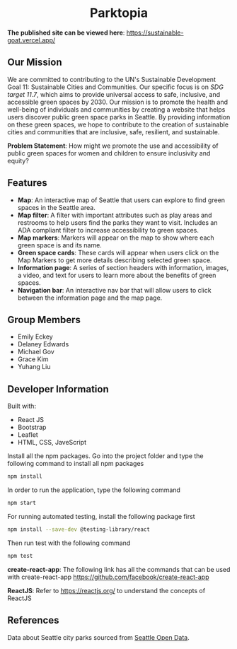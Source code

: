 <h1 align="center"> Parktopia </h1>



**The published site can be viewed here**: https://sustainable-goat.vercel.app/

## Our Mission

We are committed to contributing to the UN's Sustainable Development Goal 11: Sustainable Cities and Communities. Our specific focus is on *SDG target 11.7*, which aims to provide universal access to safe, inclusive, and accessible green spaces by 2030. Our mission is to promote the health and well-being of individuals and communities by creating a website that helps users discover public green space parks in Seattle. By providing information on these green spaces, we hope to contribute to the creation of sustainable cities and communities that are inclusive, safe, resilient, and sustainable.

**Problem Statement**: How might we promote the use and accessibility of public green spaces for women and children to ensure inclusivity and equity? 

## Features

- **Map**: An interactive map of Seattle that users can explore to find green spaces in the Seattle area.
- **Map filter**: A filter with important attributes such as play areas and restrooms to help users find the parks they want to visit. Includes an ADA compliant filter to increase accessibility to green spaces.
- **Map markers**: Markers will appear on the map to show where each green space is and its name.
- **Green space cards**: These cards will appear when users click on the Map Markers to get more details describing selected green space.
- **Information page**: A series of section headers with information, images, a video, and text for users to learn more about the benefits of green spaces.
- **Navigation bar**: An interactive nav bar that will allow users to click between the information page and the map page.

## Group Members

- Emily Eckey
- Delaney Edwards
- Michael Gov
- Grace Kim
- Yuhang Liu

## Developer Information

Built with:
- React JS
- Bootstrap
- Leaflet
- HTML, CSS, JaveScript

Install all the npm packages. Go into the project folder and type the following command to install all npm packages

```bash
npm install
```

In order to run the application, type the following command

```bash
npm start
```

For running automated testing, install the following package first

```bash
npm install --save-dev @testing-library/react
```

Then run test with the following command

```bash
npm test
```

**create-react-app**: The following link has all the commands that can be used with create-react-app
https://github.com/facebook/create-react-app

**ReactJS**: Refer to https://reactjs.org/ to understand the concepts of ReactJS

## References

Data about Seattle city parks sourced from [Seattle Open Data](https://data.seattle.gov/Parks-and-Recreation/Seattle-Parks-and-Recreation-Parks-Features/2cer-njie).
